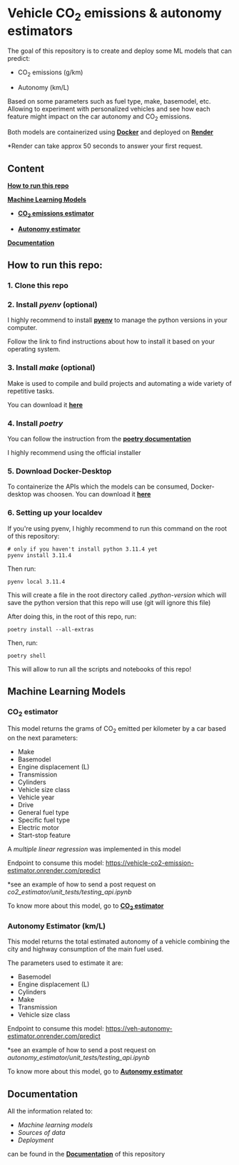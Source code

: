 # Vehicle CO<sub>2</sub> emissions & autonomy estimators

The goal of this repository is to create and deploy some ML models that can predict:

- CO<sub>2</sub> emissions (g/km)

- Autonomy (km/L)

Based on some parameters such as fuel type, make, basemodel, etc. Allowing to experiment with personalized vehicles and see how each feature might impact on the car autonomy and CO<sub>2</sub> emissions. 

Both models are containerized using [**Docker**](https://www.docker.com/) and deployed on [**Render**](https://render.com/)

*Render can take approx 50 seconds to answer your first request.

## Content

[**How to run this repo**](#how-to-run-this-repo)

[**Machine Learning Models**](#machine-learning-models)

- [**CO<sub>2</sub> emissions estimator**](#co2-estimator)

- [**Autonomy estimator**](#autonomy-estimator-kml)

[**Documentation**](#documentation)


## How to run this repo:

### 1. Clone this repo

### 2. Install *pyenv* (optional)

I highly recommend to install [**pyenv**](https://github.com/pyenv/pyenv?tab=readme-ov-file#installation) to manage the python versions in your computer.

Follow the link to find instructions about how to install it based on your operating system.

### 3. Install *make* (optional)

Make is used to compile and build projects and automating a wide variety of repetitive tasks.

You can download it [**here**](https://gnuwin32.sourceforge.net/packages/make.htm)

### 4. Install *poetry*

You can follow the instruction from the [**poetry documentation**](https://python-poetry.org/docs/#installing-with-the-official-installer)

I highly recommend using the official installer

### 5. Download Docker-Desktop

To containerize the APIs which the models can be consumed, Docker-desktop was choosen. You can download it [**here**](https://www.docker.com/products/docker-desktop/)

### 6. Setting up your localdev

If you're using pyenv, I highly recommend to run this command on the root of this repository:

    # only if you haven't install python 3.11.4 yet
    pyenv install 3.11.4 

Then run:

    pyenv local 3.11.4

This will create a file in the root directory called *.python-version* which will save the python version that this repo will use (git will ignore this file)

After doing this, in the root of this repo, run:

    poetry install --all-extras

Then, run:

    poetry shell

This will allow to run all the scripts and notebooks of this repo!

## Machine Learning Models

### CO<sub>2</sub> estimator

This model returns the grams of CO<sub>2</sub> emitted per kilometer by a car based on the next parameters:

- Make
- Basemodel
- Engine displacement (L)
- Transmission
- Cylinders
- Vehicle size class
- Vehicle year
- Drive
- General fuel type
- Specific fuel type
- Electric motor
- Start-stop feature


A *multiple linear regression* was implemented in this model

Endpoint to consume this model: https://vehicle-co2-emission-estimator.onrender.com/predict 

*see an example of how to send a post request on *co2_estimator/unit_tests/testing_api.ipynb*

To know more about this model, go to [**CO<sub>2</sub> estimator**](https://emmanuelmald.github.io/Vehicle-CO2-Emissions-and-Autonomy-Estimators/machine_learning/)

### Autonomy Estimator (km/L)

This model returns the total estimated autonomy of a vehicle combining the city and highway consumption of the main fuel used.

The parameters used to estimate it are:

- Basemodel
- Engine displacement (L)
- Cylinders
- Make
- Transmission
- Vehicle size class

Endpoint to consume this model: https://veh-autonomy-estimator.onrender.com/predict

*see an example of how to send a post request on *autonomy_estimator/unit_tests/testing_api.ipynb*

To know more about this model, go to [**Autonomy estimator**](https://emmanuelmald.github.io/Vehicle-CO2-Emissions-and-Autonomy-Estimators/autonomy_estimator/)

## Documentation

All the information related to: 
- *Machine learning models*
- *Sources of data*
- *Deployment*

can be found in the [**Documentation**](https://emmanuelmald.github.io/Vehicle-CO2-Emissions-and-Autonomy-Estimators/) of this repository




